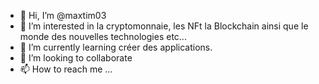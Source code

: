 - 👋 Hi, I’m @maxtim03
- 👀 I’m interested in  la cryptomonnaie, les NFt  la Blockchain ainsi que le monde des nouvelles technologies etc... 
- 🌱 I’m currently learning  créer des applications.
- 💞️ I’m looking to collaborate
- 📫 How to reach me ...

<!---
maxtim03/maxtim03 is a ✨ special ✨ repository because its `README.md` (this file) appears on your GitHub profile.
You can click the Preview link to take a look at your changes.
--->
